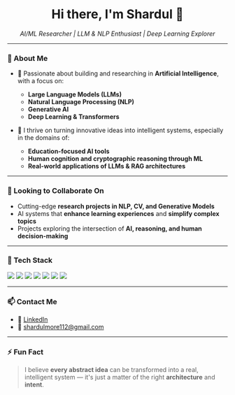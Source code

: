 <h1 align="center">Hi there, I'm Shardul 👋</h1>

<p align="center">
  <em>AI/ML Researcher | LLM & NLP Enthusiast | Deep Learning Explorer</em>
</p>

---

### 🚀 About Me

- 🔭 Passionate about building and researching in **Artificial Intelligence**, with a focus on:
  - **Large Language Models (LLMs)**
  - **Natural Language Processing (NLP)**
  - **Generative AI**  
  - **Deep Learning & Transformers**

- 🧠 I thrive on turning innovative ideas into intelligent systems, especially in the domains of:
  - **Education-focused AI tools**
  - **Human cognition and cryptographic reasoning through ML**
  - **Real-world applications of LLMs & RAG architectures**

---

### 🤝 Looking to Collaborate On

- Cutting-edge **research projects in NLP, CV, and Generative Models**
- AI systems that **enhance learning experiences** and **simplify complex topics**
- Projects exploring the intersection of **AI, reasoning, and human decision-making**

---

### 💼 Tech Stack

<p align="left">
  <img src="https://img.shields.io/badge/Python-3776AB?style=flat&logo=python&logoColor=white" />
  <img src="https://img.shields.io/badge/TensorFlow-FF6F00?style=flat&logo=tensorflow&logoColor=white" />
  <img src="https://img.shields.io/badge/PyTorch-EE4C2C?style=flat&logo=pytorch&logoColor=white" />
  <img src="https://img.shields.io/badge/Scikit--Learn-F7931E?style=flat&logo=scikit-learn&logoColor=white" />
  <img src="https://img.shields.io/badge/LangChain-000000?style=flat&logo=langchain&logoColor=white" />
  <img src="https://img.shields.io/badge/Streamlit-FF4B4B?style=flat&logo=streamlit&logoColor=white" />
  <img src="https://img.shields.io/badge/FastAPI-009688?style=flat&logo=fastapi&logoColor=white" />
</p>

---

### 📫 Contact Me

- 📍 [LinkedIn](https://www.linkedin.com/in/shardulmore112/)
- 📧 shardulmore112@gmail.com

---

### ⚡ Fun Fact

> I believe **every abstract idea** can be transformed into a real, intelligent system — it's just a matter of the right **architecture** and **intent**.

<!---
ShardulMore112/ShardulMore112 is a ✨ special ✨ repository because its `README.md` (this file) appears on your GitHub profile.
You can click the Preview link to take a look at your changes.
--->

